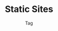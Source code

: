---
title: Static Sites
subtitle: Tag
layout: "layouts/notes/notes-tag.njk"
eleventyComputed:
  tag: static-sites
---